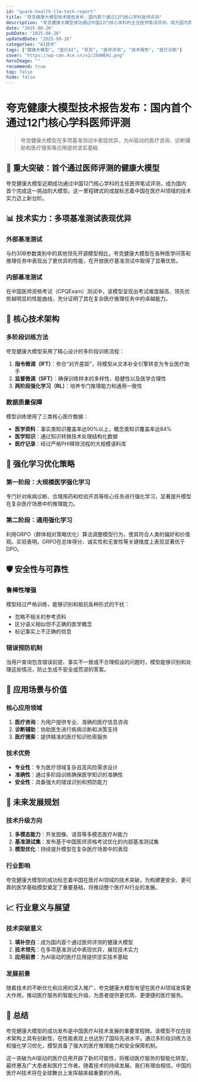 ```yaml
---
id: "quark-health-llm-tech-report"
title: "夸克健康大模型技术报告发布：国内首个通过12门核心学科医师评测"
description: "夸克健康大模型成功通过中国12门核心学科的主任医师笔试评测，成为国内首个完成这一挑战的大模型。该模型在多项基准测试中表现优异，为AI驱动的医疗应用奠定坚实基础。"
date: "2025-08-26"
pubDate: "2025-08-26"
updatedDate: "2025-08-26"
categories: "AI技术"
tags: ["健康大模型", "医疗AI", "夸克", "医师评测", "技术报告", "医疗诊断"]
cover: "https://wp-cdn.4ce.cn/v2/284WEH1.png"
heroImage: ""
recommend: true
top: false
hide: false
---
```


# 夸克健康大模型技术报告发布：国内首个通过12门核心学科医师评测

> 夸克健康大模型在多项基准测试中表现优异，为AI驱动的医疗咨询、诊断辅助和医疗搜索等应用提供坚实基础

## 🏥 重大突破：首个通过医师评测的健康大模型

夸克健康大模型近期成功通过中国12门核心学科的主任医师笔试评测，成为国内首个完成这一挑战的大模型。这一里程碑式的成就标志着中国在医疗AI领域的技术实力迈上新台阶。

## 📊 技术实力：多项基准测试表现优异

### 外部基准测试
与约30B参数类别中的其他领先开源模型相比，夸克健康大模型在各种医学问答和推理任务中表现出了更优异的性能，在开放医疗基准测试中取得了显著优势。

### 内部基准测试
在中国医师资格考试（CPQExam）测试中，该模型呈现出考试难度越高、领先优势越明显的性能曲线，充分证明了其在复杂医疗推理任务中的卓越能力。

## 🔬 核心技术架构

### 多阶段训练方法
夸克健康大模型采用了精心设计的多阶段训练流程：

1. **指令微调（IFT）**：弥合"对齐差距"，将模型从文本补全引擎转变为专业医疗助手
2. **监督微调（SFT）**：确保训练样本的多样性、稳健性以及医学合理性
3. **两阶段强化学习（RL）**：培养专门推理能力和通用一致性

### 数据质量保障
模型训练使用了三类核心医疗数据：

- **医学资料**：事实类知识覆盖率达90%以上，概念类知识覆盖率达84%
- **医学知识**：通过知识转换技术处理结构化数据
- **医疗记录**：经过严格PHI移除流程的大规模语料库

## 🧠 强化学习优化策略

### 第一阶段：大规模医学强化学习
专门针对疾病诊断、合理用药和检验开具等核心任务进行强化学习，显著提升模型在复杂医疗场景中的推理能力。

### 第二阶段：通用强化学习
利用GRPO（群体相对策略优化）算法调整模型行为，使其符合人类的偏好和价值观。实验表明，GRPO在总体得分、诚实性和无害性等关键维度上表现显著优于DPO。

## 🛡️ 安全性与可靠性

### 鲁棒性增强
模型经过严格训练，能够识别和抵抗各种形式的干扰：
- 忽略不相关的参考资料
- 区分语义相似但不正确的医学概念
- 标记事实上不正确的信息

### 错误预防机制
当用户查询包含错误前提、事实不一致或不合理假设的问题时，模型能够识别和处理这些情况，防止生成不安全或荒谬的答案。

## 🎯 应用场景与价值

### 核心应用领域
1. **医疗咨询**：为用户提供专业、准确的医疗信息咨询
2. **诊断辅助**：协助医生进行疾病诊断和决策支持
3. **医疗搜索**：提供精准的医疗知识检索服务

### 技术优势
- **专业性**：专为医疗领域复杂且高风险需求设计
- **准确性**：通过多阶段训练确保医学知识的准确性
- **安全性**：具备强大的错误识别和预防能力

## 🚀 未来发展规划

### 技术升级方向
1. **多模态能力**：开发图像、语音等多模态医疗AI能力
2. **基准测试集**：发布基于中国医师资格考试优化的内部基准测试集
3. **模型优化**：持续提升模型在复杂医疗场景中的表现

### 行业影响
夸克健康大模型的成功标志着中国在医疗AI领域的技术突破，为构建更安全、更可靠的医学基础模型奠定了重要基础，将推动整个医疗AI行业的发展。

## 📈 行业意义与展望

### 技术突破意义
1. **填补空白**：成为国内首个通过医师评测的健康大模型
2. **技术领先**：在多项基准测试中表现优异，展现技术实力
3. **应用前景**：为AI驱动的医疗应用提供坚实技术基础

### 发展前景
随着技术的不断优化和应用的深入推广，夸克健康大模型有望在医疗AI领域发挥更大作用，推动医疗服务的智能化升级，为患者提供更优质、更便捷的医疗服务。

## 📝 总结

夸克健康大模型的成功发布是中国医疗AI技术发展的重要里程碑。该模型不仅在技术架构上具有创新性，在性能表现上也达到了国际先进水平。通过多阶段训练方法和强化学习优化，模型具备了强大的医疗推理能力和安全保障机制。

这一突破为AI驱动的医疗应用开辟了新的可能性，将推动医疗服务的智能化转型，最终惠及广大患者和医疗工作者。随着技术的持续发展，我们有理由相信，中国的医疗AI技术将在全球舞台上发挥越来越重要的作用。
